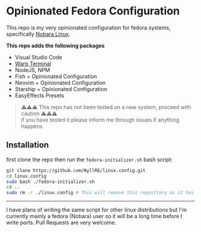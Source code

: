 # Opinionated Fedora Configuration

This repo is my very opinionated configuration for fedora systems, specifically [Nobara Linux](https://nobaraproject.org).

**This repo adds the following packages**
- Visual Studio Code
- [Warp Terminal](https://warp.dev)
- NodeJS, NPM
- Fish + Opinionated Configuration
- Neovim + Opinionated Configuration
- Starship + Opinionated Configuration
- EasyEffects Presets

> ⚠️⚠️⚠️ This repo has not been tested on a new system, proceed with caution ⚠️⚠️⚠️
> <br> if you have tested it please inform me through issues if anything happens


## Installation
first clone the repo then run the `fedora-initializer.sh` bash script:
```sh
git clone https://github.com/NyllRE/linux.config.git
cd linux.config
sudo bash ./fedora-initializer.sh
cd ..
sudo rm -r ./linux.config # This will remove this repository as it has served it's purpose
```

---

I have plans of writing the same script for other linux distributions but I'm currently mainly a fedora (Nobara) user so it will be a long time before I write ports. Pull Requests are very welcome.

